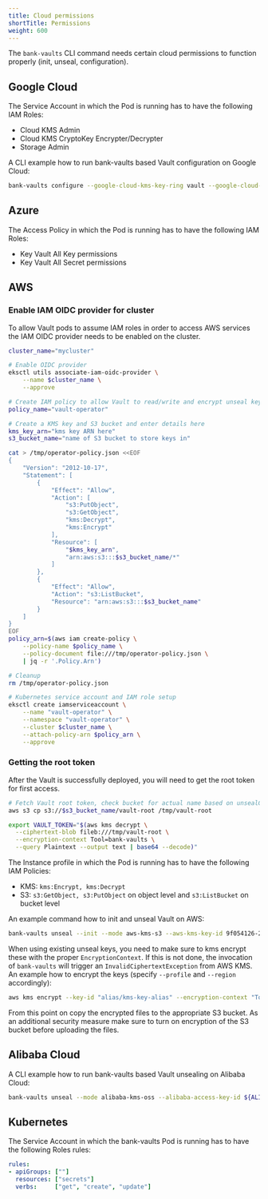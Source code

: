```yaml
---
title: Cloud permissions
shortTitle: Permissions
weight: 600
---
```


The `bank-vaults` CLI command needs certain cloud permissions to function properly (init, unseal, configuration).

## Google Cloud

The Service Account in which the Pod is running has to have the following IAM Roles:

- Cloud KMS Admin
- Cloud KMS CryptoKey Encrypter/Decrypter
- Storage Admin

A CLI example how to run bank-vaults based Vault configuration on Google Cloud:

```bash
bank-vaults configure --google-cloud-kms-key-ring vault --google-cloud-kms-crypto-key bank-vaults --google-cloud-kms-location global --google-cloud-storage-bucket vault-ha --google-cloud-kms-project continual-flow-276578
```

## Azure

The Access Policy in which the Pod is running has to have the following IAM Roles:

- Key Vault All Key permissions
- Key Vault All Secret permissions

## AWS

### Enable IAM OIDC provider for cluster

To allow Vault pods to assume IAM roles in order to access AWS services the IAM OIDC provider needs to be enabled on the cluster.

```bash
cluster_name="mycluster"

# Enable OIDC provider
eksctl utils associate-iam-oidc-provider \
    --name $cluster_name \
    --approve

# Create IAM policy to allow Vault to read/write and encrypt unseal keys in an S3 bucket
policy_name="vault-operator"

# Create a KMS key and S3 bucket and enter details here
kms_key_arn="kms key ARN here"
s3_bucket_name="name of S3 bucket to store keys in"

cat > /tmp/operator-policy.json <<EOF
{
    "Version": "2012-10-17",
    "Statement": [
        {
            "Effect": "Allow",
            "Action": [
                "s3:PutObject",
                "s3:GetObject",
                "kms:Decrypt",
                "kms:Encrypt"
            ],
            "Resource": [
                "$kms_key_arn",
                "arn:aws:s3:::$s3_bucket_name/*"
            ]
        },
        {
            "Effect": "Allow",
            "Action": "s3:ListBucket",
            "Resource": "arn:aws:s3:::$s3_bucket_name"
        }
    ]
}
EOF
policy_arn=$(aws iam create-policy \
    --policy-name $policy_name \
    --policy-document file:///tmp/operator-policy.json \
    | jq -r '.Policy.Arn')

# Cleanup
rm /tmp/operator-policy.json

# Kubernetes service account and IAM role setup
eksctl create iamserviceaccount \
    --name "vault-operator" \
    --namespace "vault-operator" \
    --cluster $cluster_name \
    --attach-policy-arn $policy_arn \
    --approve
```

### Getting the root token

After the Vault is successfully deployed, you will need to get the root token for first access.

```bash
# Fetch Vault root token, check bucket for actual name based on unsealConfig.aws.s3Prefix
aws s3 cp s3://$s3_bucket_name/vault-root /tmp/vault-root

export VAULT_TOKEN="$(aws kms decrypt \
  --ciphertext-blob fileb:///tmp/vault-root \
  --encryption-context Tool=bank-vaults \
  --query Plaintext --output text | base64 --decode)"
```

The Instance profile in which the Pod is running has to have the following IAM Policies:

- KMS: `kms:Encrypt, kms:Decrypt`
- S3:  `s3:GetObject, s3:PutObject` on object level and `s3:ListBucket` on bucket level

An example command how to init and unseal Vault on AWS:

```bash
bank-vaults unseal --init --mode aws-kms-s3 --aws-kms-key-id 9f054126-2a98-470c-9f10-9b3b0cad94a1 --aws-s3-region eu-west-1 --aws-kms-region eu-west-1 --aws-s3-bucket bank-vaults
```

When using existing unseal keys, you need to make sure to kms encrypt these with the proper `EncryptionContext`.
If this is not done, the invocation of `bank-vaults` will trigger an `InvalidCiphertextException` from AWS KMS.
An example how to encrypt the keys (specify `--profile` and `--region` accordingly):

```bash
aws kms encrypt --key-id "alias/kms-key-alias" --encryption-context "Tool=bank-vaults"  --plaintext fileb://vault-unseal-0.txt --output text --query CiphertextBlob | base64 -D > vault-unseal-0
```

From this point on copy the encrypted files to the appropriate S3 bucket.
As an additional security measure make sure to turn on encryption of the S3 bucket before uploading the files.

## Alibaba Cloud

A CLI example how to run bank-vaults based Vault unsealing on Alibaba Cloud:

```bash
bank-vaults unseal --mode alibaba-kms-oss --alibaba-access-key-id ${ALIBABA_ACCESS_KEY_ID} --alibaba-access-key-secret ${ALIBABA_ACCESS_KEY_SECRET} --alibaba-kms-region eu-central-1 --alibaba-kms-key-id ${ALIBABA_KMS_KEY_UUID} --alibaba-oss-endpoint oss-eu-central-1.aliyuncs.com --alibaba-oss-bucket bank-vaults
```

## Kubernetes

The Service Account in which the bank-vaults Pod is running has to have the following Roles rules:

```yaml
rules:
- apiGroups: [""]
  resources: ["secrets"]
  verbs:     ["get", "create", "update"]
```

